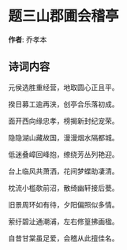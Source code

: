 # 题三山郡圃会稽亭

**作者**: 乔孝本

## 诗词内容

元侯选胜重经营，地取圆心正且平。

揆日募工逾再浃，创亭合乐落初成。

面开西向缘忠孝，榜揭新封纪宠荣。

隐隐湖山藏故国，漫漫烟水隔都城。

低迷叠嶂回峰抱，缭绕芳丛列艳迎。

台上临风共萧洒，花间梦蝶助凄清。

枕流小槛欹前沼，散绮幽轩接后甍。

旧景周环如有待，夕阳偏照似多情。

萦纡碧沚通潮浦，左右修篁拂画楹。

自昔甘棠虽足爱，会稽从此擅佳名。

